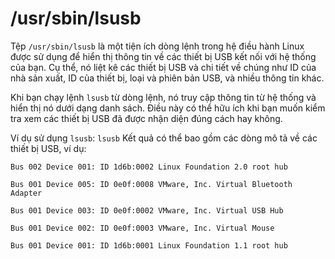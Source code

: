 # /usr/sbin/lsusb
Tệp `/usr/sbin/lsusb` là một tiện ích dòng lệnh trong hệ điều hành Linux được sử dụng để hiển thị thông tin về các thiết bị USB kết nối với hệ thống của bạn. Cụ thể, nó liệt kê các thiết bị USB và chi tiết về chúng như ID của nhà sản xuất, ID của thiết bị, loại và phiên bản USB, và nhiều thông tin khác.

Khi bạn chạy lệnh `lsusb` từ dòng lệnh, nó truy cập thông tin từ hệ thống và hiển thị nó dưới dạng danh sách. Điều này có thể hữu ích khi bạn muốn kiểm tra xem các thiết bị USB đã được nhận diện đúng cách hay không.

Ví dụ sử dụng `lsusb`: `lsusb`
Kết quả có thể bao gồm các dòng mô tả về các thiết bị USB, ví dụ:

`Bus 002 Device 001: ID 1d6b:0002 Linux Foundation 2.0 root hub`

`Bus 001 Device 005: ID 0e0f:0008 VMware, Inc. Virtual Bluetooth Adapter`

`Bus 001 Device 003: ID 0e0f:0002 VMware, Inc. Virtual USB Hub`

`Bus 001 Device 002: ID 0e0f:0003 VMware, Inc. Virtual Mouse`

`Bus 001 Device 001: ID 1d6b:0001 Linux Foundation 1.1 root hub`

